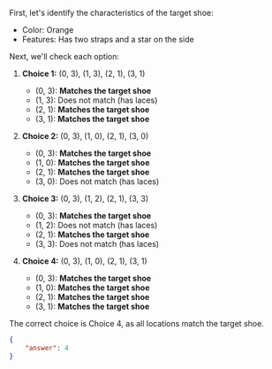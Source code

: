 First, let's identify the characteristics of the target shoe:

- Color: Orange
- Features: Has two straps and a star on the side

Next, we'll check each option:

1. **Choice 1:** (0, 3), (1, 3), (2, 1), (3, 1)
   - (0, 3): **Matches the target shoe**
   - (1, 3): Does not match (has laces)
   - (2, 1): **Matches the target shoe**
   - (3, 1): **Matches the target shoe**

2. **Choice 2:** (0, 3), (1, 0), (2, 1), (3, 0)
   - (0, 3): **Matches the target shoe**
   - (1, 0): **Matches the target shoe**
   - (2, 1): **Matches the target shoe**
   - (3, 0): Does not match (has laces)

3. **Choice 3:** (0, 3), (1, 2), (2, 1), (3, 3)
   - (0, 3): **Matches the target shoe**
   - (1, 2): Does not match (has laces)
   - (2, 1): **Matches the target shoe**
   - (3, 3): Does not match (has laces)

4. **Choice 4:** (0, 3), (1, 0), (2, 1), (3, 1)
   - (0, 3): **Matches the target shoe**
   - (1, 0): **Matches the target shoe**
   - (2, 1): **Matches the target shoe**
   - (3, 1): **Matches the target shoe**

The correct choice is Choice 4, as all locations match the target shoe.

```json
{
    "answer": 4
}
```